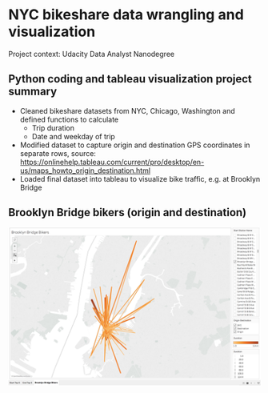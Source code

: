 # NYC bikeshare data wrangling and visualization
Project context: Udacity Data Analyst Nanodegree
## Python coding and tableau visualization project summary

- Cleaned bikeshare datasets from NYC, Chicago, Washington and defined functions to calculate
  - Trip duration
  - Date and weekday of trip
- Modified dataset to capture origin and destination GPS coordinates in separate rows, source:
  https://onlinehelp.tableau.com/current/pro/desktop/en-us/maps_howto_origin_destination.html
- Loaded final dataset into tableau to visualize bike traffic, e.g. at Brooklyn Bridge

## Brooklyn Bridge bikers (origin and destination)

![Traffic](https://github.com/manuelfreude/bikeshare-NYC-geo-streams/blob/master/20180204_Brooklyn%20Bridge%20Bikers.png)
